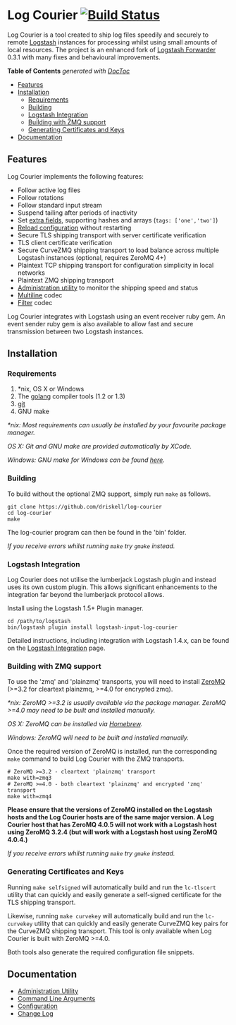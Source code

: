 # Log Courier [![Build Status](https://travis-ci.org/driskell/log-courier.svg?branch=develop)](https://travis-ci.org/driskell/log-courier)

Log Courier is a tool created to ship log files speedily and securely to
remote [Logstash](http://logstash.net) instances for processing whilst using
small amounts of local resources. The project is an enhanced fork of
[Logstash Forwarder](https://github.com/elasticsearch/logstash-forwarder) 0.3.1
with many fixes and behavioural improvements.

<!-- START doctoc generated TOC please keep comment here to allow auto update -->
<!-- DON'T EDIT THIS SECTION, INSTEAD RE-RUN doctoc TO UPDATE -->
**Table of Contents**  *generated with [DocToc](http://doctoc.herokuapp.com/)*

- [Features](#features)
- [Installation](#installation)
  - [Requirements](#requirements)
  - [Building](#building)
  - [Logstash Integration](#logstash-integration)
  - [Building with ZMQ support](#building-with-zmq-support)
  - [Generating Certificates and Keys](#generating-certificates-and-keys)
- [Documentation](#documentation)

<!-- END doctoc generated TOC please keep comment here to allow auto update -->

## Features

Log Courier implements the following features:

* Follow active log files
* Follow rotations
* Follow standard input stream
* Suspend tailing after periods of inactivity
* Set [extra fields](docs/Configuration.md#fields), supporting hashes and arrays
(`tags: ['one','two']`)
* [Reload configuration](docs/Configuration.md#reloading) without restarting
* Secure TLS shipping transport with server certificate verification
* TLS client certificate verification
* Secure CurveZMQ shipping transport to load balance across multiple Logstash
instances (optional, requires ZeroMQ 4+)
* Plaintext TCP shipping transport for configuration simplicity in local networks
* Plaintext ZMQ shipping transport
* [Administration utility](docs/AdministrationUtility.md) to monitor the
shipping speed and status
* [Multiline](docs/codecs/Multiline.md) codec
* [Filter](docs/codecs/Filter.md) codec

Log Courier integrates with Logstash using an event receiver ruby gem. An event
sender ruby gem is also available to allow fast and secure transmission between
two Logstash instances.

## Installation

### Requirements

1. \*nix, OS X or Windows
1. The [golang](http://golang.org/doc/install) compiler tools (1.2 or 1.3)
1. [git](http://git-scm.com)
1. GNU make

*\*nix: Most requirements can usually be installed by your favourite package
manager.*

*OS X: Git and GNU make are provided automatically by XCode.*

*Windows: GNU make for Windows can be found
[here](http://gnuwin32.sourceforge.net/packages/make.htm).*

### Building

To build without the optional ZMQ support, simply run `make` as
follows.

	git clone https://github.com/driskell/log-courier
	cd log-courier
	make

The log-courier program can then be found in the 'bin' folder.

*If you receive errors whilst running `make` try `gmake` instead.*

### Logstash Integration

Log Courier does not utilise the lumberjack Logstash plugin and instead uses its
own custom plugin. This allows significant enhancements to the integration far
beyond the lumberjack protocol allows.

Install using the Logstash 1.5+ Plugin manager.

	cd /path/to/logstash
	bin/logstash plugin install logstash-input-log-courier

Detailed instructions, including integration with Logstash 1.4.x, can be found
on the [Logstash Integration](docs/LogstashIntegration.md) page.

### Building with ZMQ support

To use the 'zmq' and 'plainzmq' transports, you will need to install
[ZeroMQ](http://zeromq.org/intro:get-the-software) (>=3.2 for cleartext
plainzmq, >=4.0 for encrypted zmq).

*\*nix: ZeroMQ >=3.2 is usually available via the package manager. ZeroMQ >=4.0
may need to be built and installed manually.*

*OS X: ZeroMQ can be installed via [Homebrew](http://brew.sh).*

*Windows: ZeroMQ will need to be built and installed manually.*

Once the required version of ZeroMQ is installed, run the corresponding `make`
command to build Log Courier with the ZMQ transports.

	# ZeroMQ >=3.2 - cleartext 'plainzmq' transport
	make with=zmq3
	# ZeroMQ >=4.0 - both cleartext 'plainzmq' and encrypted 'zmq' transport
	make with=zmq4

**Please ensure that the versions of ZeroMQ installed on the Logstash hosts and
the Log Courier hosts are of the same major version. A Log Courier host that has
ZeroMQ 4.0.5 will not work with a Logstash host using ZeroMQ 3.2.4 (but will
work with a Logstash host using ZeroMQ 4.0.4.)**

*If you receive errors whilst running `make` try `gmake` instead.*

### Generating Certificates and Keys

Running `make selfsigned` will automatically build and run the `lc-tlscert`
utility that can quickly and easily generate a self-signed certificate for the
TLS shipping transport.

Likewise, running `make curvekey` will automatically build and run the
`lc-curvekey` utility that can quickly and easily generate CurveZMQ key pairs
for the CurveZMQ shipping transport. This tool is only available when Log
Courier is built with ZeroMQ >=4.0.

Both tools also generate the required configuration file snippets.

## Documentation

* [Administration Utility](docs/AdministrationUtility.md)
* [Command Line Arguments](docs/CommandLineArguments.md)
* [Configuration](docs/Configuration.md)
* [Change Log](docs/ChangeLog.md)

